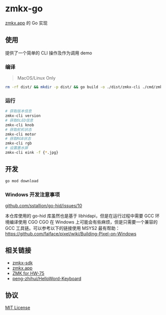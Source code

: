 # zmkx-go

[zmkx.app](https://github.com/xingrz/zmkx.app) 的 Go 实现

## 使用

提供了一个简单的 CLI 操作及作为调用 demo

### 编译

> MacOS/Linux Only

```bash
rm -rf dist/ && mkdir -p dist/ && go build -o ./dist/zmkx-cli ./cmd/zmkx-cli/main.go
```

### 运行

```bash
# 获取版本信息
zmkx-cli version
# 获取OLED信息
zmkx-cli knob
# 获取舵机状态
zmkx-cli motor
# 获取RGB状态
zmkx-cli rgb
# 设置墨水屏
zmkx-cli eink -f {*.jpg}
```

## 开发

```bash
go mod download
```

### Windows 开发注意事项

[github.com/sstallion/go-hid/issues/10](https://github.com/sstallion/go-hid/issues/10)

本仓库使用的 go-hid 库虽然也是基于 libhidapi，但是在运行过程中需要 GCC 环境编译使用 CGO
CGO 在 Windows 上可能会有些麻烦，但是只需要一个兼容的 GCC 工具链。可以参考以下的链接使用 MSYS2 最有帮助：https://github.com/faiface/pixel/wiki/Building-Pixel-on-Windows

## 相关链接

- [zmkx-sdk](https://github.com/xingrz/zmkx-sdk)
- [zmkx.app](https://github.com/xingrz/zmkx.app)
- [ZMK for HW-75](https://github.com/xingrz/zmk-config_helloword_hw-75)
- [peng-zhihui/HelloWord-Keyboard](https://github.com/peng-zhihui/HelloWord-Keyboard)

## 协议

[MIT License](LICENSE)
